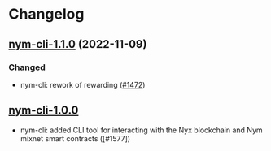 # Changelog

## [nym-cli-1.1.0](https://github.com/nymtech/nym/tree/nym-cli-1.1.0) (2022-11-09)

### Changed
- nym-cli: rework of rewarding ([#1472])

[#1472]: https://github.com/nymtech/nym/pull/1472

## [nym-cli-1.0.0](https://github.com/nymtech/nym/tree/nym-cli-1.0.0)

- nym-cli: added CLI tool for interacting with the Nyx blockchain and Nym mixnet smart contracts ([#1577])
